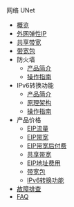 <div class="sidebar_title icon__OpenStack"> 网络 UNet</div>

* [概览](network/unet/overview)
* [外网弹性IP](network/unet/eip)
* [共享带宽](network/unet/share_bandwidth)
* [带宽包](network/unet/bandwidth_package)
* 防火墙
     * [产品简介](network/unet/firewall/introduction)
     * [操作指南](network/unet/firewall/guide)
* IPv6转换功能
     * [产品简介](network/unet/ipv6translation/introduction)
     * [原理架构](network/unet/ipv6translation/structure)
     * [操作指南](network/unet/ipv6translation/guide)
* 产品价格
     * [EIP流量](network/unet/eip_price/trafiic)
     * [EIP带宽](network/unet/eip_price/bandwidth)
     * [EIP带宽后付费](network/unet/eip_price/accuratebandwidth)
     * [共享带宽](network/unet/eip_price/sharebandwidth)
     * [EIP地址费用](network/unet/eip_price/ipaddress)
     * [带宽包](network/unet/eip_price/bandwidthpackage)
     * [IPv6转换功能](network/unet/eip_price/ipv6translation)   
* [故障排查](network/unet/troubleshooting)
* [FAQ](network/unet/faq)
    
        
